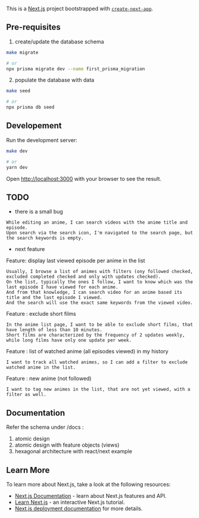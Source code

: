This is a [Next.js](https://nextjs.org) project bootstrapped with [`create-next-app`](https://nextjs.org/docs/app/api-reference/cli/create-next-app).


## Pre-requisites

1. create/update the database schema


```bash
make migrate

# or
npx prisma migrate dev --name first_prisma_migration
```

2. populate the database with data

```bash
make seed

# or
npx prisma db seed
```

## Developement

Run the development server:

```bash
make dev

# or
yarn dev

```

Open [http://localhost:3000](http://localhost:3000) with your browser to see the result.

## TODO

- there is a small bug

```
While editing an anime, I can search videos with the anime title and episode.
Upon search via the search icon, I'm navigated to the search page, but the search keywords is empty.
```

- next feature

Feature: display last viewed episode per anime in the list
```
Usually, I browse a list of animes with filters (ony followed checked, excluded completed checked and only with updates checked).
On the list, typically the ones I follow, I want to know which was the last episode I have viewed for each anime.
And from that knowledge, I can search video for an anime based its title and the last episode I viewed.
And the search will use the exact same keywords from the viewed video.
```

Feature : exclude short films
```
In the anime list page, I want to be able to exclude short films, that have length of less than 10 minutes.
Short films are characterized by the frequency of 2 updates weekly, while long films have only one update per week.
```

Feature : list of watched anime (all episodes viewed) in my history
```
I want to track all watched animes, so I can add a filter to exclude watched anime in the list.
```

Feature : new anime (not followed)
```
I want to tag new animes in the list, that are not yet viewed, with a filter as well.
```

## Documentation

Refer the schema under /docs :

1. atomic design
2. atomic design with feature objects (views)
3. hexagonal architecture with react/next example

## Learn More

To learn more about Next.js, take a look at the following resources:

- [Next.js Documentation](https://nextjs.org/docs) - learn about Next.js features and API.
- [Learn Next.js](https://nextjs.org/learn) - an interactive Next.js tutorial.
- [Next.js deployment documentation](https://nextjs.org/docs/app/building-your-application/deploying) for more details.

